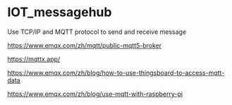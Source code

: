 # IOT_messagehub
Use TCP/IP and MQTT protocol to send and receive message

<https://www.emqx.com/zh/mqtt/public-mqtt5-broker>

<https://mqttx.app/>

<https://www.emqx.com/zh/blog/how-to-use-thingsboard-to-access-mqtt-data>

<https://www.emqx.com/zh/blog/use-mqtt-with-raspberry-pi>
